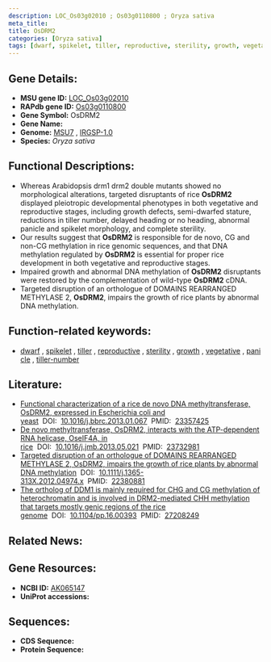 ```yaml
---
description: LOC_Os03g02010 ; Os03g0110800 ; Oryza sativa
meta_title:
title: OsDRM2
categories: [Oryza sativa]
tags: [dwarf, spikelet, tiller, reproductive, sterility, growth, vegetative, panicle, tiller number]
---
```


## Gene Details:
- **MSU gene ID:** [LOC_Os03g02010](http://rice.uga.edu/cgi-bin/ORF_infopage.cgi?orf=LOC_Os03g02010)  
- **RAPdb gene ID:** [Os03g0110800](https://rapdb.dna.affrc.go.jp/locus/?name=Os03g0110800)  
- **Gene Symbol:** OsDRM2
- **Gene Name:**
- **Genome:**  [MSU7](http://rice.uga.edu/)&nbsp;,&nbsp;[IRGSP-1.0](https://rapdb.dna.affrc.go.jp/download/irgsp1.html)
- **Species:** *Oryza sativa*

## Functional Descriptions:
   - Whereas Arabidopsis drm1 drm2 double mutants showed no morphological alterations, targeted disruptants of rice **OsDRM2** displayed pleiotropic developmental phenotypes in both vegetative and reproductive stages, including growth defects, semi-dwarfed stature, reductions in tiller number, delayed heading or no heading, abnormal panicle and spikelet morphology, and complete sterility.
   - Our results suggest that **OsDRM2** is responsible for de novo, CG and non-CG methylation in rice genomic sequences, and that DNA methylation regulated by **OsDRM2** is essential for proper rice development in both vegetative and reproductive stages.
   - Impaired growth and abnormal DNA methylation of **OsDRM2** disruptants were restored by the complementation of wild-type **OsDRM2** cDNA.
   - Targeted disruption of an orthologue of DOMAINS REARRANGED METHYLASE 2, **OsDRM2**, impairs the growth of rice plants by abnormal DNA methylation.

## Function-related keywords:
   - [dwarf](/tags/dwarf/)&nbsp;,&nbsp;[spikelet](/tags/spikelet/)&nbsp;,&nbsp;[tiller](/tags/tiller/)&nbsp;,&nbsp;[reproductive](/tags/reproductive/)&nbsp;,&nbsp;[sterility](/tags/sterility/)&nbsp;,&nbsp;[growth](/tags/growth/)&nbsp;,&nbsp;[vegetative](/tags/vegetative/)&nbsp;,&nbsp;[panicle](/tags/panicle/)&nbsp;,&nbsp;[tiller-number](/tags/tiller-number/)

## Literature:
   - [Functional characterization of a rice de novo DNA methyltransferase, OsDRM2, expressed in Escherichia coli and yeast](https://www.doi.org/10.1016/j.bbrc.2013.01.067)&nbsp;&nbsp;DOI:&nbsp;&nbsp;[10.1016/j.bbrc.2013.01.067](https://www.doi.org/10.1016/j.bbrc.2013.01.067)&nbsp;&nbsp;PMID:&nbsp;&nbsp;[23357425](https://pubmed.ncbi.nlm.nih.gov/23357425/)
   - [De novo methyltransferase, OsDRM2, interacts with the ATP-dependent RNA helicase, OseIF4A, in rice](https://www.doi.org/10.1016/j.jmb.2013.05.021)&nbsp;&nbsp;DOI:&nbsp;&nbsp;[10.1016/j.jmb.2013.05.021](https://www.doi.org/10.1016/j.jmb.2013.05.021)&nbsp;&nbsp;PMID:&nbsp;&nbsp;[23732981](https://pubmed.ncbi.nlm.nih.gov/23732981/)
   - [Targeted disruption of an orthologue of DOMAINS REARRANGED METHYLASE 2, OsDRM2, impairs the growth of rice plants by abnormal DNA methylation](https://www.doi.org/10.1111/j.1365-313X.2012.04974.x)&nbsp;&nbsp;DOI:&nbsp;&nbsp;[10.1111/j.1365-313X.2012.04974.x](https://www.doi.org/10.1111/j.1365-313X.2012.04974.x)&nbsp;&nbsp;PMID:&nbsp;&nbsp;[22380881](https://pubmed.ncbi.nlm.nih.gov/22380881/)
   - [The ortholog of DDM1 is mainly required for CHG and CG methylation of heterochromatin and is involved in DRM2-mediated CHH methylation that targets mostly genic regions of the rice genome](https://www.doi.org/10.1104/pp.16.00393)&nbsp;&nbsp;DOI:&nbsp;&nbsp;[10.1104/pp.16.00393](https://www.doi.org/10.1104/pp.16.00393)&nbsp;&nbsp;PMID:&nbsp;&nbsp;[27208249](https://pubmed.ncbi.nlm.nih.gov/27208249/)

## Related News:

## Gene Resources:
- **NCBI ID:**  [AK065147](http://www.ncbi.nlm.nih.gov/nuccore/AK065147)
- **UniProt accessions:** [](https://www.uniprot.org/uniprotkb//entry)

## Sequences:
- **CDS Sequence:**
- **Protein Sequence:**
